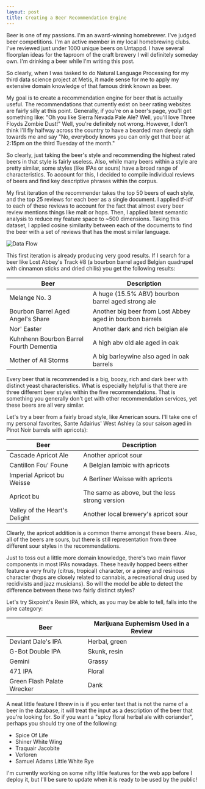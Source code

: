 ```yaml
---
layout: post
title: Creating a Beer Recommendation Engine
---
```


Beer is one of my passions. I'm an award-winning homebrewer. I've judged beer competitions. I'm an active member in my
local homebrewing clubs. I've reviewed just under 1000 unique beers on Untappd. I have several floorplan ideas for the taproom
of the craft brewery I will definitely someday own.
I'm drinking a beer while I'm writing this post.

So clearly, when I was tasked to do Natural Language Processing for my third data science project at Metis, 
it made sense for me to apply my extensive domain knowledge of that famous drink known as beer.

My goal is to create a recommendation engine for beer that is actually useful. The recommendations that currently exist on 
beer rating websites are fairly silly at this point. Generally, if you're on a beer's page, you'll get something like: 
"Oh you like Sierra Nevada Pale Ale? Well, you'll love Three Floyds Zombie Dust!"
Well, you're definitely not wrong. However, I don't think I'll fly halfway across the country to have a bearded man deeply sigh 
towards me and say "No, everybody knows you can only get that beer at 2:15pm on the third Tuesday of the month."

So clearly, just taking the beer's style and recommending the highest rated beers in that style is fairly useless. Also, while
many beers within a style are pretty similar, some styles (like IPAs or sours) have a broad range of characteristics. To account 
for this, I decided to compile individual reviews of beers and find key descriptive phrases within the corpus.

My first iteration of the recommender takes the top 50 beers of each style, and the top 25 reviews for each beer as a single 
document. I applied tf-idf to each of these reviews to account for the fact that almost every beer review mentions things like
malt or hops. Then, I applied latent semantic analysis to reduce my feature space to ~500 dimensions. Taking this dataset,
I applied cosine similarity between each of the documents to find the beer with a set of reviews that has the most similar
language. 

![Data Flow](/images/beer_recommender.png)

This first iteration is already producing very good results. If I search for a beer like Lost Abbey's Track #8 (a bourbon barrel
aged Belgian quadrupel with cinnamon sticks and dried chilis) you get the following results:

Beer | Description
--- | ---
Melange No. 3 | A huge (15.5% ABV) bourbon barrel aged strong ale
Bourbon Barrel Aged Angel's Share | Another big beer from Lost Abbey aged in bourbon barrels
Nor' Easter | Another dark and rich belgian ale
Kuhnhenn Bourbon Barrel Fourth Dementia | A high abv old ale aged in oak
Mother of All Storms | A big barleywine also aged in oak barrels

Every beer that is recommended is a big, boozy, rich and dark beer with distinct yeast characteristics. What is especially helpful
is that there are three different beer styles within the five recommendations. That is something you generally don't get with
other recommendation services, yet these beers are all very similar.

Let's try a beer from a fairly broad style, like American sours. I'll take one of my personal favorites, Sante Adairius' West Ashley
(a sour saison aged in Pinot Noir barrels with apricots):

Beer | Description
--- | ---
Cascade Apricot Ale | Another apricot sour
Cantillon Fou' Foune | A Belgian lambic with apricots
Imperial Apricot bu Weisse | A Berliner Weisse with apricots
Apricot bu | The same as above, but the less strong version
Valley of the Heart's Delight | Another local brewery's apricot sour

Clearly, the apricot addition is a common theme amongst these beers. Also, all of the beers are sours, but there is still
representation from three different sour styles in the recommendations.

Just to toss out a little more domain knowledge, there's two main flavor components in most IPAs nowadays. These heavily hopped
beers either feature a very fruity (citrus, tropical) character, or a piney and resinous character (hops are closely related to 
cannabis, a recreational drug used by recidivists and jazz musicians). So will the model be able to detect the difference between
these two fairly distinct styles?

Let's try Sixpoint's Resin IPA, which, as you may be able to tell, falls into the pine category:

Beer | Marijuana Euphemism Used in a Review
--- | ---
Deviant Dale's IPA | Herbal, green
G-Bot Double IPA | Skunk, resin
Gemini | Grassy
471 IPA | Floral
Green Flash Palate Wrecker | Dank


A neat little feature I threw in is if you enter text that is not the name of a beer in the database, it will treat the input as a 
description of the beer that you're looking for. So if you want a "spicy floral herbal ale with coriander", perhaps you should try
one of the following: 

* Spice Of Life
* Shiner White Wing
* Traquair Jacobite
* Verloren
* Samuel Adams Little White Rye

I'm currently working on some nifty little features for the web app before I deploy it, but I'll be sure to update when it is
ready to be used by the public!
